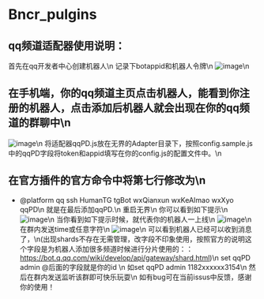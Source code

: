 # Bncr_pulgins
## qq频道适配器使用说明：
首先在qq开发者中心创建机器人\n
记录下botappid和机器人令牌\n
![image](https://github.com/Mrzqd/Bncr_pulgins/assets/104408988/aad69a75-a516-4ab9-bcfe-ed2eb72f073e)\n
## 在手机端，你的qq频道主页点击机器人，能看到你注册的机器人，点击添加后机器人就会出现在你的qq频道的群聊中\n
![image](https://github.com/Mrzqd/Bncr_pulgins/assets/104408988/d1cb6f56-d4eb-4206-b323-dba2a7f97a1a)\n
将适配器qqPD.js放在无界的Adapter目录下，按照config.sample.js中的qqPD字段将token和appid填写在你的config.js的配置文件中。\n
## 在官方插件的官方命令中将第七行修改为\n
 * @platform qq ssh HumanTG tgBot wxQianxun wxKeAImao wxXyo qqPD\n
就是在最后添加qqPD.\n
重启无界\n
你可以看到如下提示\n
![image](https://github.com/Mrzqd/Bncr_pulgins/assets/104408988/73c5e156-4a4a-4a61-91ed-a9851fbd2cb0)\n
当你看到如下提示时候，就代表你的机器人一上线\n
![image](https://github.com/Mrzqd/Bncr_pulgins/assets/104408988/913c4f73-9b46-4b9a-a3cd-201f0f867189)\n
在群内发送time或任意字符\n
![image](https://github.com/Mrzqd/Bncr_pulgins/assets/104408988/30c105cd-c544-4972-b99f-e5afbef4363a)\n
可以看到机器人已经可以收到消息了，\n(出现shards不存在无需管理，改字段不印象使用，按照官方的说明这个字段是为机器人添加很多频道时候进行分片使用的：：https://bot.q.qq.com/wiki/develop/api/gateway/shard.html)\n
set qqPD admin @后面的字段就是你的id \n
如set qqPD admin 1182xxxxxx3154\n
然后在群内发送监听该群即可快乐玩耍\n
如有bug可在当前issus中反馈，感谢你的使用！
